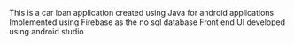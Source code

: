 This is a car loan application created using Java for android applications
Implemented using Firebase as the no sql database
Front end UI developed using android studio
